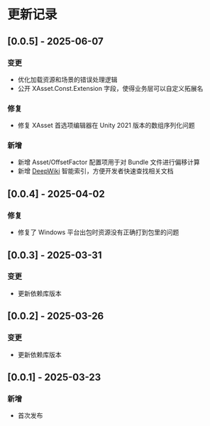 # 更新记录

## [0.0.5] - 2025-06-07
### 变更
- 优化加载资源和场景的错误处理逻辑
- 公开 XAsset.Const.Extension 字段，使得业务层可以自定义拓展名

### 修复
- 修复 XAsset 首选项编辑器在 Unity 2021 版本的数组序列化问题

### 新增
- 新增 Asset/OffsetFactor 配置项用于对 Bundle 文件进行偏移计算
- 新增 [DeepWiki](https://deepwiki.com) 智能索引，方便开发者快速查找相关文档

## [0.0.4] - 2025-04-02
### 修复
- 修复了 Windows 平台出包时资源没有正确打到包里的问题

## [0.0.3] - 2025-03-31
### 变更
- 更新依赖库版本

## [0.0.2] - 2025-03-26
### 变更
- 更新依赖库版本

## [0.0.1] - 2025-03-23
### 新增
- 首次发布

